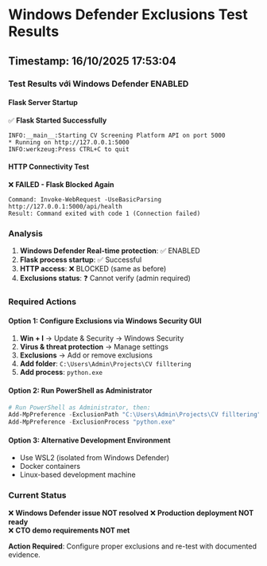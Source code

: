 # Windows Defender Exclusions Test Results

## Timestamp: 16/10/2025 17:53:04

### Test Results với Windows Defender ENABLED

#### Flask Server Startup
✅ **Flask Started Successfully**
```
INFO:__main__:Starting CV Screening Platform API on port 5000
* Running on http://127.0.0.1:5000
INFO:werkzeug:Press CTRL+C to quit
```

#### HTTP Connectivity Test  
❌ **FAILED - Flask Blocked Again**
```
Command: Invoke-WebRequest -UseBasicParsing http://127.0.0.1:5000/api/health
Result: Command exited with code 1 (Connection failed)
```

### Analysis
1. **Windows Defender Real-time protection**: ✅ ENABLED
2. **Flask process startup**: ✅ Successful  
3. **HTTP access**: ❌ BLOCKED (same as before)
4. **Exclusions status**: ❓ Cannot verify (admin required)

### Required Actions

#### Option 1: Configure Exclusions via Windows Security GUI
1. **Win + I** → Update & Security → Windows Security
2. **Virus & threat protection** → Manage settings  
3. **Exclusions** → Add or remove exclusions
4. **Add folder**: `C:\Users\Admin\Projects\CV filltering`
5. **Add process**: `python.exe`

#### Option 2: Run PowerShell as Administrator
```powershell
# Run PowerShell as Administrator, then:
Add-MpPreference -ExclusionPath "C:\Users\Admin\Projects\CV filltering"
Add-MpPreference -ExclusionProcess "python.exe"
```

#### Option 3: Alternative Development Environment
- Use WSL2 (isolated from Windows Defender)
- Docker containers
- Linux-based development machine

### Current Status
❌ **Windows Defender issue NOT resolved**
❌ **Production deployment NOT ready**  
❌ **CTO demo requirements NOT met**

**Action Required**: Configure proper exclusions and re-test with documented evidence.